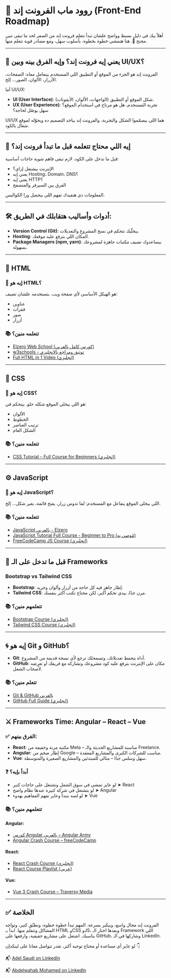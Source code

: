 # 🚀 روود ماب الفرونت إند (Front-End Roadmap)

أهلاً بيك في دليل بسيط وواضح علشان تبدأ تتعلم فرونت إند من الصفر لحد ما تبقى تنين مجنح 🐉. هنا هنمشي خطوة بخطوة، بأسلوب سهل، ومع مصادر قوية تتعلم منها.

---

## 🧠 يعني إيه فرونت إند؟ وإيه الفرق بينه وبين UI/UX؟

الفرونت إند هو الجزء من الموقع أو التطبيق اللي المستخدم بيتعامل معاه: الصفحات، الأزرار، الألوان، الصور... إلخ.

أما UI/UX:
- **UI (User Interface)**: شكل الموقع أو التطبيق (الواجهات، الألوان، الأيقونات).
- **UX (User Experience)**: تجربة المستخدم، هل هو مرتاح في استخدام الموقع؟ سهل يوصّل لحاجة؟

UI/UX هما اللي بيصمّموا الشكل والتجربة، والفرونت إند بياخد التصميم ده ويحوّله لموقع شغال بالكود.

---

## 📌 إيه اللي محتاج تتعلمه قبل ما تبدأ فرونت إند؟

قبل ما تدخل على الكود، لازم تبقى فاهم شوية حاجات أساسية:
- الإنترنت بيشتغل إزاي؟
- يعني إيه Hosting، Domain، DNS؟
- يعني إيه HTTP؟
- الفرق بين السيرفر والمتصفح

المعلومات دي هتفيدك تفهم اللي بيحصل ورا الكواليس.

---

## 🛠️ أدوات وأساليب هتقابلك في الطريق:

- **Version Control (Git)**: بيخلّيك تتحكم في نسخ المشروع والتعديلات.
- **Hosting**: المكان اللي بترفع عليه موقعك.
- **Package Managers (npm, yarn)**: بيساعدوك تضيف مكتبات جاهزة لمشروعك بسهولة.

---

## 🧱 HTML

### 🔹 إيه هو HTML؟
هو الهيكل الأساسي لأي صفحة ويب. بتستخدمه علشان تضيف:
- عناوين
- فقرات
- صور
- أزرار

### 📚 تتعلمه منين؟
- [Elzero Web School (كورس كامل بالعربي)](https://www.youtube.com/playlist?list=PLDoPjvoNmBAzhFD3niPAa1C1gXG4cs14J)
- [w3schools - توثيق ومراجع بالإنجليزي](https://www.w3schools.com/html/)
- [Full HTML in 1 Video (إنجليزي)](https://www.youtube.com/watch?v=G3e-cpL7ofc)

---

## 🎨 CSS

### 🔹 إيه هو CSS؟
هو اللي بيخلي الموقع شكله حلو. بيتحكم في:
- الألوان
- الخطوط
- ترتيب العناصر
- الشكل العام

### 📚 تتعلمه منين؟
- [CSS Tutorial – Full Course for Beginners (إنجليزي)](https://www.youtube.com/watch?v=OXGznpKZ_sA)

---

## ⚙️ JavaScript

### 🔹 إيه هو JavaScript؟
اللي بيخلي الموقع يتفاعل مع المستخدم: لما تدوس زرار، يفتح قائمة، يغير شكل... إلخ.

### 📚 تتعلمه منين؟
- [JavaScript بالعربي - Elzero](https://www.youtube.com/playlist?list=PLDoPjvoNmBAx3kiplQR_oeDqLDBUDYwVv)
- [JavaScript Tutorial Full Course - Beginner to Pro (مُوصى به)](https://www.youtube.com/watch?v=EerdGm-ehJQ)
- [FreeCodeCamp JS Course (إنجليزي)](https://www.youtube.com/watch?v=PkZNo7MFNFg)

---

## 🧰 قبل ما تدخل على الـ Frameworks

### Bootstrap vs Tailwind CSS

- **Bootstrap**: إطار جاهز فيه كل حاجة من أزرار وألوان وجريد.
- **Tailwind CSS**: مرن جدًا، بيدي تحكم أكبر، لكن محتاج تكتب أكتر بنفسك.

### 📚 تتعلمهم منين؟
- [Bootstrap Course (إنجليزي)](https://www.youtube.com/watch?v=-qfEOE4vtxE)
- [Tailwind CSS Course (إنجليزي)](https://www.youtube.com/watch?v=6biMWgD6_JY)

---

## 🌀 إيه هو Git و GitHub؟

- **Git**: أداة بتحفظ تعديلاتك، وتسمحلك ترجع لأي نسخة قديمة من المشروع.
- **GitHub**: مكان على الإنترنت بترفع عليه كود مشروعك وتشاركه مع فريقك أو تعرضه لأصحاب الشغل.

### 📚 تتعلم منين؟
- [Git & GitHub بالعربي](https://www.youtube.com/watch?v=fDkR0TDR9dI)
- [GitHub Full Guide (إنجليزي)](https://www.youtube.com/watch?v=S7XpTAnSDL4)

---

## ⚔️ Frameworks Time: Angular – React – Vue

### ✅ الفرق بينهم:

- **React**: مكتبة مرنة وخفيفة من Meta – مناسبة للمشاريع الحديثة والـ Freelance.
- **Angular**: إطار ضخم من Google – مناسب للشركات الكبرى والمشاريع المعقدة.
- **Vue**: سهل وسلس جدًا – مثالي للمبتدئين والمشاريع الصغيرة والمتوسطة.

### ❓ أبدأ بإيه؟
- لو عايز تمشي في سوق الشغل وتشتغل على حاجات كتير ➤ React
- لو بتشتغل في شركة كبيرة عندها نظام واضح ➤ Angular
- لو لسه بتبدأ وعايز تفهم المفاهيم بهدوء ➤ Vue

### 📚 تتعلمهم منين؟

#### Angular:
- [كورس Angular بالعربي – Angular Army](https://www.youtube.com/playlist?list=PL1ano0qwNuBwA90YwA-5d8g2wbOYHkl5h)
- [Angular Crash Course – freeCodeCamp](https://www.youtube.com/watch?v=3qBXWUpoPHo)

#### React:
- [React Crash Course (إنجليزي)](https://www.youtube.com/watch?v=CgkZ7MvWUAA)
- [React Course Playlist (عربي)](https://www.youtube.com/playlist?list=PLYyqC4bNbCIdSZ-JayMLl4WO2Cr995vyS)

#### Vue:
- [Vue 3 Crash Course – Traversy Media](https://www.youtube.com/watch?v=FXpIoQ_rT_c)

---

## ✅ الخلاصة

الفرونت إند مجال واسع، وبيكبر بسرعة. المهم تبدأ خطوة خطوة، وتطبّق كتير، وتواجه المشاكل وتتعلم منها.
ابدأ بـ HTML وCSS وJS، وبعدها اختار الـ Framework اللي يناسبك. اشتغل على مشاريع حقيقية، وارفعها على GitHub، وشاركها في الـ LinkedIn.

لو عايز أي مساعدة أو محتاج توجيه أكتر، تقدر تتواصل معانا على لينكدإن 👇


📬 [Adel Saudi on LinkedIn](https://www.linkedin.com/in/adel-saudi/)

📬 [Abdelwahab Mohamed on LinkedIn](https://www.linkedin.com/in/abdelwahabeladawy-mohamed-953904269/)


